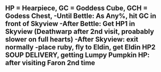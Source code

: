 HP = Hearpiece, GC = Goddess Cube, GCH = Godess Chest,
-Until Bettle: As Any%, hit GC in front of Skyview
-After Bettle: Get HP1 in Skyview (Deathwarp after 2nd visit, proabably slower on full hearts)
-After Skyview: exit normally
-place ruby, fly to Eldin, get Eldin HP2     SOUP DELIVERY, getting Lumpy Pumpkin HP: after visiting Faron 2nd time
-
